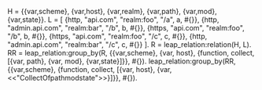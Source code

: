 H = {{var,scheme}, {var,host}, {var,realm}, {var,path}, {var,mod}, {var,state}}.
L = [
    {http, "api.com", "realm:foo", "/a", a, #{}},
    {http, "admin.api.com", "realm:bar", "/b", b, #{}},
    {https, "api.com", "realm:foo", "/b", b, #{}},
    {https, "api.com", "realm:foo", "/c", c, #{}},
    {http, "admin.api.com", "realm:bar", "/c", c, #{}}
].
R = leap_relation:relation(H, L).
RR = leap_relation:group_by(R, {{var,scheme}, {var, host}, {function, collect, [{var, path}, {var, mod}, {var,state}]}}, #{}).
leap_relation:group_by(RR, {{var,scheme}, {function, collect, [{var, host}, {var,<<"CollectOfpathmodstate">>}]}}, #{}).